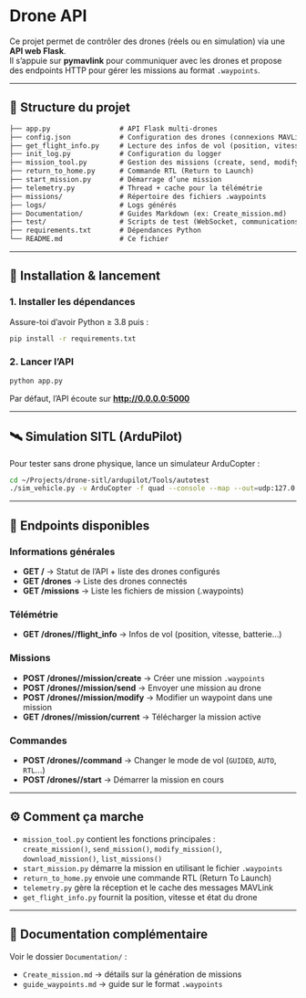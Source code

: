 # Drone API

Ce projet permet de contrôler des drones (réels ou en simulation) via une **API web Flask**.  
Il s’appuie sur **pymavlink** pour communiquer avec les drones et propose des endpoints HTTP pour gérer les missions au format `.waypoints`.

---

## 📂 Structure du projet

```txt
├── app.py                 # API Flask multi-drones
├── config.json            # Configuration des drones (connexions MAVLink)
├── get_flight_info.py     # Lecture des infos de vol (position, vitesse…)
├── init_log.py            # Configuration du logger
├── mission_tool.py        # Gestion des missions (create, send, modify, download, list)
├── return_to_home.py      # Commande RTL (Return to Launch)
├── start_mission.py       # Démarrage d’une mission
├── telemetry.py           # Thread + cache pour la télémétrie
├── missions/              # Répertoire des fichiers .waypoints
├── logs/                  # Logs générés
├── Documentation/         # Guides Markdown (ex: Create_mission.md)
├── test/                  # Scripts de test (WebSocket, communications…)
├── requirements.txt       # Dépendances Python
└── README.md              # Ce fichier
```

---

## 🚀 Installation & lancement

### 1. Installer les dépendances

Assure-toi d’avoir Python ≥ 3.8 puis :

```bash
pip install -r requirements.txt
```

### 2. Lancer l’API

```bash
python app.py
```

Par défaut, l’API écoute sur **http://0.0.0.0:5000**

---

## 🛰️ Simulation SITL (ArduPilot)

Pour tester sans drone physique, lance un simulateur ArduCopter :

```bash
cd ~/Projects/drone-sitl/ardupilot/Tools/autotest
./sim_vehicle.py -v ArduCopter -f quad --console --map --out=udp:127.0.0.1:14550
```

---

## 📡 Endpoints disponibles

### Informations générales
- **GET /** → Statut de l’API + liste des drones configurés  
- **GET /drones** → Liste des drones connectés  
- **GET /missions** → Liste les fichiers de mission (.waypoints)

### Télémétrie
- **GET /drones/<id>/flight_info** → Infos de vol (position, vitesse, batterie…)

### Missions
- **POST /drones/<id>/mission/create** → Créer une mission `.waypoints`
- **POST /drones/<id>/mission/send** → Envoyer une mission au drone
- **POST /drones/<id>/mission/modify** → Modifier un waypoint dans une mission
- **GET /drones/<id>/mission/current** → Télécharger la mission active

### Commandes
- **POST /drones/<id>/command** → Changer le mode de vol (`GUIDED`, `AUTO`, `RTL`…)
- **POST /drones/<id>/start** → Démarrer la mission en cours

---

## ⚙️ Comment ça marche

- `mission_tool.py` contient les fonctions principales :  
  `create_mission()`, `send_mission()`, `modify_mission()`, `download_mission()`, `list_missions()`  
- `start_mission.py` démarre la mission en utilisant le fichier `.waypoints`  
- `return_to_home.py` envoie une commande RTL (Return To Launch)  
- `telemetry.py` gère la réception et le cache des messages MAVLink  
- `get_flight_info.py` fournit la position, vitesse et état du drone

---

## 📖 Documentation complémentaire

Voir le dossier `Documentation/` :  
- `Create_mission.md` → détails sur la génération de missions  
- `guide_waypoints.md` → guide sur le format `.waypoints`

